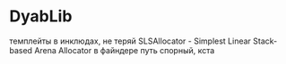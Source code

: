 # DyabLib
темплейты в инклюдах, не теряй
SLSAllocator - Simplest Linear Stack-based Arena Allocator
в файндере путь  спорный, кста
